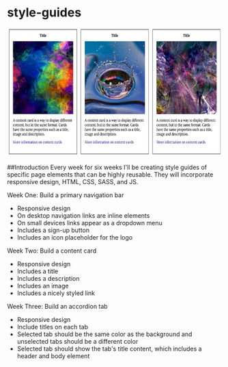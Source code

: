 # style-guides

<img src="img/content-cards.png" alt="content cards" height="300px" width="600px">

##Introduction
Every week for six weeks I'll be creating style guides of specific page elements that can be highly reusable. They will incorporate responsive design, HTML, CSS, SASS, and JS.

Week One: Build a primary navigation bar
* Responsive design
* On desktop navigation links are inline elements
* On small devices links appear as a dropdown menu
* Includes a sign-up button
* Includes an icon placeholder for the logo

Week Two: Build a content card
* Responsive design
* Includes a title
* Includes a description
* Includes an image
* Includes a nicely styled link

Week Three: Build an accordion tab
* Responsive design
* Include titles on each tab
* Selected tab should be the same color as the background and unselected tabs should be a different color
* Selected tab should show the tab's title content, which includes a header and body element
